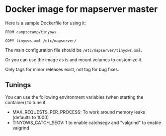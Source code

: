 # Docker image for mapserver master

Here is a sample Dockerfile for using it:
```
FROM camptocamp/tinyows

COPY tinyows.xml /etc/mapserver/
```

The main configuration file should be `/etc/mapserver/tinyows.xml`.

Or you can use the image as is and mount volumes to customize it.

Only tags for minor releases exist, not tag for bug fixes.

## Tunings

You can use the following environment variables (when starting the container)
to tune it:
* MAX_REQUESTS_PER_PROCESS: To work around memory leaks (defaults to 1000)
* TINYOWS_CATCH_SEGV: 1 to enable catchsegv and "valgrind" to enable valgrind
